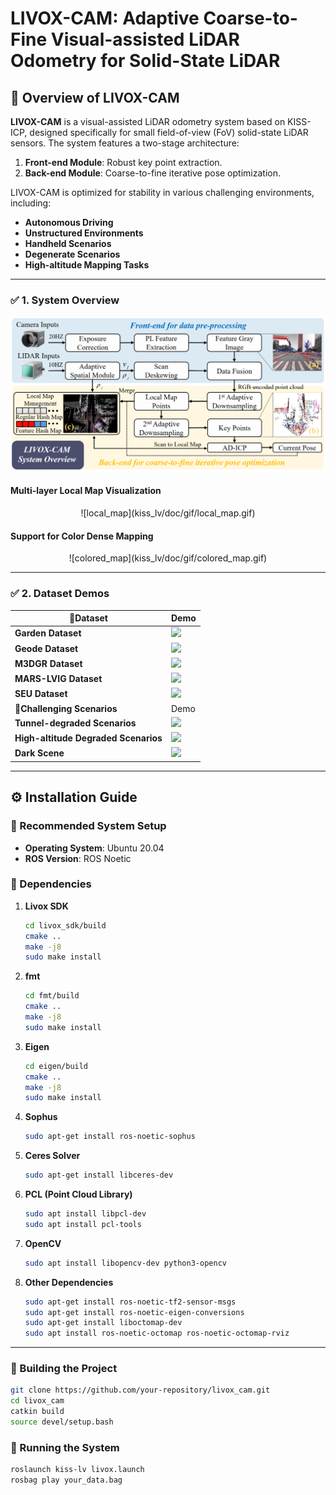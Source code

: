 # **LIVOX-CAM: Adaptive Coarse-to-Fine Visual-assisted LiDAR Odometry for Solid-State LiDAR**

## 📌 Overview of LIVOX-CAM

**LIVOX-CAM** is a visual-assisted LiDAR odometry system based on KISS-ICP, designed specifically for small field-of-view (FoV) solid-state LiDAR sensors. The system features a two-stage architecture:  
1. **Front-end Module**: Robust key point extraction.  
2. **Back-end Module**: Coarse-to-fine iterative pose optimization.  

LIVOX-CAM is optimized for stability in various challenging environments, including:
- **Autonomous Driving**  
- **Unstructured Environments**  
- **Handheld Scenarios**  
- **Degenerate Scenarios**  
- **High-altitude Mapping Tasks**

---

### ✅ 1. System Overview

<div align="center">
  <img src="kiss_lv/doc/1.png" width="800">
</div>

#### Multi-layer Local Map Visualization
<center> 
    ![local_map](kiss_lv/doc/gif/local_map.gif)
</center>

#### Support for Color Dense Mapping
<center> 
    ![colored_map](kiss_lv/doc/gif/colored_map.gif)
</center>

---

### ✅ 2. Dataset Demos

| 📌Dataset                  | Demo |
|--------------------------|------|
| **Garden Dataset**        | ![](kiss_lv/doc/gif/garden.gif) |
| **Geode Dataset**         | ![](kiss_lv/doc/gif/geode.gif) | 
| **M3DGR Dataset**         | ![](kiss_lv/doc/gif/m3gdr.gif) |
| **MARS-LVIG Dataset**     | ![](kiss_lv/doc/gif/mars.gif) |
| **SEU Dataset**           | ![](kiss_lv/doc/gif/seug.gif) |
| **📌Challenging Scenarios** | Demo |
| **Tunnel-degraded Scenarios** | ![](kiss_lv/doc/gif/geode_de.gif) | 
| **High-altitude Degraded Scenarios** | ![](kiss_lv/doc/gif/seua.gif) |
| **Dark Scene**            | ![](kiss_lv/doc/gif/dark.gif) |

---

## ⚙️ Installation Guide

### 🔧 Recommended System Setup

- **Operating System**: Ubuntu 20.04
- **ROS Version**: ROS Noetic

### 🔧 Dependencies

1. **Livox SDK**  
    ```bash
    cd livox_sdk/build
    cmake ..
    make -j8
    sudo make install
    ```

2. **fmt**  
    ```bash
    cd fmt/build
    cmake ..
    make -j8
    sudo make install
    ```

3. **Eigen**  
    ```bash
    cd eigen/build
    cmake ..
    make -j8
    sudo make install
    ```

4. **Sophus**  
    ```bash
    sudo apt-get install ros-noetic-sophus
    ```

5. **Ceres Solver**  
    ```bash
    sudo apt-get install libceres-dev
    ```

6. **PCL (Point Cloud Library)**  
    ```bash
    sudo apt install libpcl-dev
    sudo apt install pcl-tools
    ```

7. **OpenCV**  
    ```bash
    sudo apt install libopencv-dev python3-opencv
    ```

8. **Other Dependencies**  
    ```bash
    sudo apt-get install ros-noetic-tf2-sensor-msgs
    sudo apt-get install ros-noetic-eigen-conversions
    sudo apt-get install liboctomap-dev
    sudo apt install ros-noetic-octomap ros-noetic-octomap-rviz
    ```

---

### 🔧 Building the Project

```bash
git clone https://github.com/your-repository/livox_cam.git
cd livox_cam
catkin build
source devel/setup.bash
```

###  🔧 Running the System

```bash
roslaunch kiss-lv livox.launch
rosbag play your_data.bag
